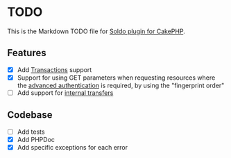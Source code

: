 # TODO

This is the Markdown TODO file for [Soldo plugin for CakePHP](https://github.com/poweringsrl/cakephp-soldo).

## Features

- [x] Add [Transactions](https://developer.soldo.com/v2/f073ovxenbeb2jesx2oif1u2i3awgkyk.html#transactions) support
- [x] Support for using GET parameters when requesting resources where the [advanced authentication](https://developer.soldo.com/v2/f073ovxenbeb2jesx2oif1u2i3awgkyk.html#advanced-authentication) is required, by using the "fingerprint order"
- [ ] Add support for [internal transfers](https://developer.soldo.com/v2/f073ovxenbeb2jesx2oif1u2i3awgkyk.html#internal-transfer)

## Codebase

- [ ] Add tests
- [x] Add PHPDoc
- [x] Add specific exceptions for each error
